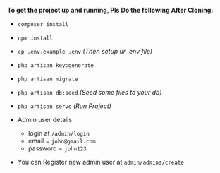 **To get the project up and running, Pls Do the following After Cloning:**

- `composer install`

- `npm install`

- `cp .env.example .env` _(Then setup ur .env file)_

- `php artisan key:generate`

- `php artisan migrate`

- `php artisan db:seed` _(Seed some files to your db)_

- `php artisan serve` _(Run Project)_

- Admin user details

  - login at   `/admin/login`
  - email = `john@gmail.com`
  - password = `john123`

-  You can Register new admin user at `admin/admins/create`


